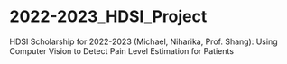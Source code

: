 # 2022-2023_HDSI_Project
HDSI Scholarship for 2022-2023 (Michael, Niharika, Prof. Shang): Using Computer Vision to Detect Pain Level Estimation for Patients
